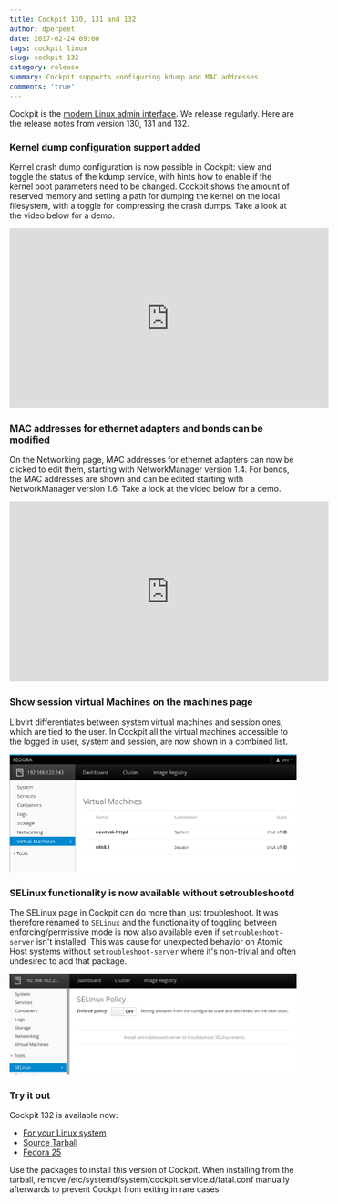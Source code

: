 ```yaml
---
title: Cockpit 130, 131 and 132
author: dperpeet
date: 2017-02-24 09:00
tags: cockpit linux
slug: cockpit-132
category: release
summary: Cockpit supports configuring kdump and MAC addresses
comments: 'true'
---
```


Cockpit is the [modern Linux admin interface](https://cockpit-project.org/). We release
regularly. Here are the release notes from version 130, 131 and 132.

### Kernel dump configuration support added

Kernel crash dump configuration is now possible in Cockpit: view and toggle the status of the kdump service,
with hints how to enable if the kernel boot parameters need to be changed. Cockpit shows the amount of reserved
memory and setting a path for dumping the kernel on the local filesystem, with a toggle for compressing the crash dumps.
Take a look at the video below for a demo.

<iframe width="560" height="315" src="https://youtube.com/embed/VXhuqPR2K5c?ecver=1" frameborder="0" allowfullscreen></iframe>

### MAC addresses for ethernet adapters and bonds can be modified

On the Networking page, MAC addresses for ethernet adapters can now be clicked to edit them, starting with
NetworkManager version 1.4. For bonds, the MAC addresses are shown and can be edited starting with NetworkManager
version 1.6. Take a look at the video below for a demo.

<iframe width="560" height="315" src="https://youtube.com/embed/JIHQmFHOrO4?ecver=1" frameborder="0" allowfullscreen></iframe>

### Show session virtual Machines on the machines page

Libvirt differentiates between system virtual machines and session ones, which are tied to the user. In Cockpit
all the virtual machines accessible to the logged in user, system and session, are now shown in a combined list.

![Session virtual machines](/images/cockpit-machines-session.png)

### SELinux functionality is now available without setroubleshootd

The SELinux page in Cockpit can do more than just troubleshoot. It was therefore renamed to ```SELinux``` and
the functionality of toggling between enforcing/permissive mode is now also available even if ```setroubleshoot-server```
isn't installed. This was cause for unexpected behavior on Atomic Host systems without ```setroubleshoot-server```
where it's non-trivial and often undesired to add that package.

![SELinux without troubleshooting](/images/cockpit-selinux-disabled.png)

### Try it out

Cockpit 132 is available now:

 * [For your Linux system](https://cockpit-project.org/running.html)
 * [Source Tarball](https://github.com/cockpit-project/cockpit/releases/tag/132)
 * [Fedora 25](https://bodhi.fedoraproject.org/updates/cockpit-132-1.fc25)

Use the packages to install this version of Cockpit. When installing from the tarball, remove
/etc/systemd/system/cockpit.service.d/fatal.conf manually afterwards to prevent Cockpit from exiting in rare cases.
